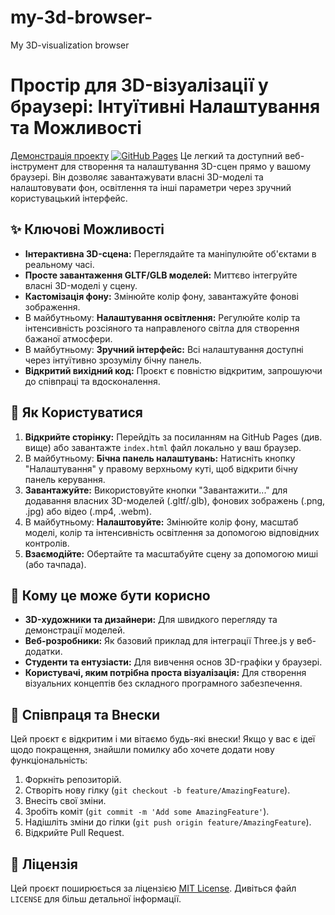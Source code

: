 # my-3d-browser-
My 3D-visualization browser
# Простір для 3D-візуалізації у браузері: Інтуїтивні Налаштування та Можливості
[Демонстрація проекту](дляреадме.png)
[![GitHub Pages](https://github.githubassets.com/assets/GitHub-Mark-ea2971cee799.png)](https://boriskirp.github.io/my-3d-browser-/) Це легкий та доступний веб-інструмент для створення та налаштування 3D-сцен прямо у вашому браузері. Він дозволяє завантажувати власні 3D-моделі та налаштовувати фон, освітлення та інші параметри через зручний користувацький інтерфейс.

## ✨ Ключові Можливості

* **Інтерактивна 3D-сцена:** Переглядайте та маніпулюйте об'єктами в реальному часі.
* **Просте завантаження GLTF/GLB моделей:** Миттєво інтегруйте власні 3D-моделі у сцену.
* **Кастомізація фону:** Змінюйте колір фону, завантажуйте фонові зображення.
* В майбутньому: **Налаштування освітлення:** Регулюйте колір та інтенсивність розсіяного та направленого світла для створення бажаної атмосфери.
* В майбутньому: **Зручний інтерфейс:** Всі налаштування доступні через інтуїтивно зрозумілу бічну панель.
* **Відкритий вихідний код:** Проєкт є повністю відкритим, запрошуючи до співпраці та вдосконалення.

## 🚀 Як Користуватися

1.  **Відкрийте сторінку:** Перейдіть за посиланням на GitHub Pages (див. вище) або завантажте `index.html` файл локально у ваш браузер.
2.  В майбутньому: **Бічна панель налаштувань:** Натисніть кнопку "Налаштування" у правому верхньому куті, щоб відкрити бічну панель керування.
3.  **Завантажуйте:** Використовуйте кнопки "Завантажити..." для додавання власних 3D-моделей (.gltf/.glb), фонових зображень (.png, .jpg) або відео (.mp4, .webm).
4.  В майбутньому: **Налаштовуйте:** Змінюйте колір фону, масштаб моделі, колір та інтенсивність освітлення за допомогою відповідних контролів.
5.  **Взаємодійте:** Обертайте та масштабуйте сцену за допомогою миші (або тачпада).

## 🎯 Кому це може бути корисно

* **3D-художники та дизайнери:** Для швидкого перегляду та демонстрації моделей.
* **Веб-розробники:** Як базовий приклад для інтеграції Three.js у веб-додатки.
* **Студенти та ентузіасти:** Для вивчення основ 3D-графіки у браузері.
* **Користувачі, яким потрібна проста візуалізація:** Для створення візуальних концептів без складного програмного забезпечення.

## 🤝 Співпраця та Внески

Цей проєкт є відкритим і ми вітаємо будь-які внески! Якщо у вас є ідеї щодо покращення, знайшли помилку або хочете додати нову функціональність:

1.  Форкніть репозиторій.
2.  Створіть нову гілку (`git checkout -b feature/AmazingFeature`).
3.  Внесіть свої зміни.
4.  Зробіть коміт (`git commit -m 'Add some AmazingFeature'`).
5.  Надішліть зміни до гілки (`git push origin feature/AmazingFeature`).
6.  Відкрийте Pull Request.

## 📜 Ліцензія

Цей проєкт поширюється за ліцензією [MIT License](LICENSE). Дивіться файл `LICENSE` для більш детальної інформації.
